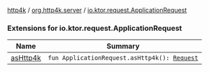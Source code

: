 [http4k](../../index.md) / [org.http4k.server](../index.md) / [io.ktor.request.ApplicationRequest](./index.md)

### Extensions for io.ktor.request.ApplicationRequest

| Name | Summary |
|---|---|
| [asHttp4k](as-http4k.md) | `fun ApplicationRequest.asHttp4k(): `[`Request`](../../org.http4k.core/-request/index.md) |
